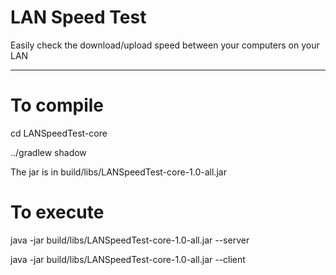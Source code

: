 LAN Speed Test
========

Easily check the download/upload speed between your computers on your LAN

----

To compile
=

cd LANSpeedTest-core

../gradlew shadow

The jar is in build/libs/LANSpeedTest-core-1.0-all.jar


To execute
=

java -jar build/libs/LANSpeedTest-core-1.0-all.jar --server

java -jar build/libs/LANSpeedTest-core-1.0-all.jar --client
